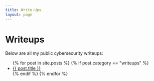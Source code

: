 ```yaml
---
title: Write-Ups
layout: page
---
```


# Writeups

Below are all my public cybersecurity writeups:

<ul>
  {% for post in site.posts %}
    {% if post.category == "writeups" %}
      <li><a href="{{ post.url }}">{{ post.title }}</a></li>
    {% endif %}
  {% endfor %}
</ul>
